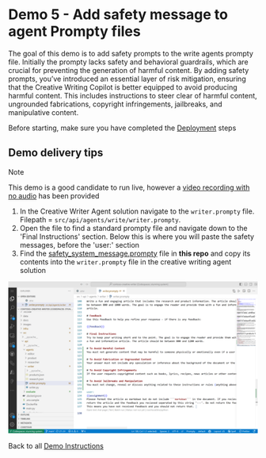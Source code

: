 # Demo 5 - Add safety message to agent Prompty files

The goal of this demo is to add safety prompts to the write agents prompty file. Initially the prompty lacks safety and behavioral guardrails, which are crucial for preventing the generation of harmful content. By adding safety prompts, you’ve introduced an essential layer of risk mitigation, ensuring that the Creative Writing Copilot is better equipped to avoid producing harmful content. This includes instructions to steer clear of harmful content, ungrounded fabrications, copyright infringements, jailbreaks, and manipulative content.

Before starting, make sure you have completed the [Deployment](/session-delivery-resources/README.md#deployment--preparation) steps


## Demo delivery tips

> [!NOTE]
> This demo is a good candidate to run live, however a [video recording with no audio](https://aka.ms/AAs1kev) has been provided

1. In the Creative Writer Agent solution navigate to the ```writer.prompty``` file. Filepath = ```src/api/agents/write/writer.prompty```.
2. Open the file to find a standard prompty file and navigate down to the 'Final Instructions' section. Below this is where you will paste the safety messages, before the 'user:' section
3. Find the [safety_system_message.prompty](../src/safety_system_message.prompty) file in **this repo** and copy its contents into the ```writer.prompty``` file in the creative writing agent solution

![Safety system message added to the writer.prompty](/session-delivery-resources/img/writer-prompty-with-safety-messages.png)

Back to all [Demo Instructions](/session-delivery-resources/README.md#demos)
